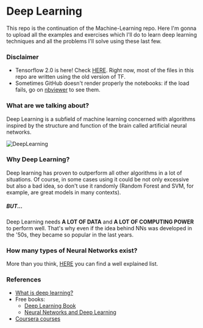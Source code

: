 # Deep Learning
This repo is the continuation of the Machine-Learning repo. Here I'm gonna to upload all the examples and exercises which I'll do to learn deep learning techniques and all the problems I'll solve using these last few.

### Disclaimer
- Tensorflow 2.0 is here! Check [HERE](https://www.tensorflow.org/alpha). Right now, most of the files in this repo are written using the old version of TF.
- Sometimes GitHub doesn't render properly the notebooks: if the load fails, go on [nbviewer](https://nbviewer.jupyter.org/) to see them.

### What are we talking about?
Deep Learning is a subfield of machine learning concerned with algorithms inspired by the structure and function of the brain called artificial neural networks.

![DeepLearning](https://qph.fs.quoracdn.net/main-qimg-f9151edaa922cf3af83d324fc6280e37)

### Why Deep Learning?
Deep learning has proven to outperform all other algorithms in a lot of situations. Of course, in some cases using it could be not only excessive but also a bad idea, so don't use it randomly (Random Forest and SVM, for example, are great models in many contexts).

##### BUT...
Deep Learning needs **A LOT OF DATA** and **A LOT OF COMPUTING POWER** to perform well.
That's why even if the idea behind NNs was developed in the '50s, they became so popular in the last years.

### How many types of Neural Networks exist?
More than you think, [HERE](https://towardsdatascience.com/the-mostly-complete-chart-of-neural-networks-explained-3fb6f2367464) you can find a well explained list.


### References
- [What is deep learning?](https://machinelearningmastery.com/what-is-deep-learning/)
- Free books:
    - [Deep Learning Book](http://www.deeplearningbook.org/)
    - [Neural Networks and Deep Learning](http://neuralnetworksanddeeplearning.com/)
- [Coursera courses](https://www.coursera.org/courses?query=deep%20learning&)
